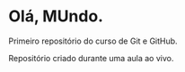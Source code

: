 # Olá, MUndo.
Primeiro repositório do curso de Git e GitHub.

Repositório criado durante uma aula ao vivo.
